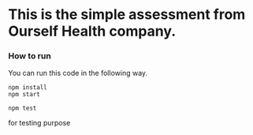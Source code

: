 # This is the simple assessment from Ourself Health company.
### How to run
You can run this code in the following way.

```
npm install
npm start
```

```
npm test
```
for testing purpose